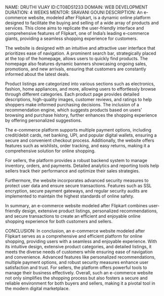 NAME: DRUTHI VIJAY 
ID:CT08DS1233
DOMAIN: WEB DEVELOPMENT
DURATION: 4 WEEKS 
MENTOR: SRAVANI GOUNI
DESCRIPTION: 
An e-commerce website, modeled after Flipkart, is a dynamic online platform designed to facilitate the buying and selling of a wide array of products and services. This clone aims to replicate the user-friendly interface and comprehensive features of Flipkart, one of India’s leading e-commerce giants, providing a seamless shopping experience for customers.

The website is designed with an intuitive and attractive user interface that prioritizes ease of navigation. A prominent search bar, strategically placed at the top of the homepage, allows users to quickly find products. The homepage also features dynamic banners showcasing ongoing sales, promotions, and new arrivals, ensuring that customers are constantly informed about the latest deals.

Product listings are categorized into various sections such as electronics, fashion, home appliances, and more, allowing users to effortlessly browse through different categories. Each product page provides detailed descriptions, high-quality images, customer reviews, and ratings to help shoppers make informed purchasing decisions. The inclusion of a recommendation engine, which suggests products based on users’ browsing and purchase history, further enhances the shopping experience by offering personalized suggestions.

The e-commerce platform supports multiple payment options, including credit/debit cards, net banking, UPI, and popular digital wallets, ensuring a secure and convenient checkout process. Additionally, the website offers features such as wishlists, order tracking, and easy returns, making it a comprehensive solution for online shopping.

For sellers, the platform provides a robust backend system to manage inventory, orders, and payments. Detailed analytics and reporting tools help sellers track their performance and optimize their sales strategies.

Furthermore, the website incorporates advanced security measures to protect user data and ensure secure transactions. Features such as SSL encryption, secure payment gateways, and regular security audits are implemented to maintain the highest standards of online safety.

In summary, an e-commerce website modeled after Flipkart combines user-friendly design, extensive product listings, personalized recommendations, and secure transactions to create an efficient and enjoyable online shopping experience for both customers and sellers.

CONCLUSION:
In conclusion, an e-commerce website modeled after Flipkart serves as a comprehensive and efficient platform for online shopping, providing users with a seamless and enjoyable experience. With its intuitive design, extensive product categories, and detailed listings, it meets the diverse needs of customers while ensuring ease of navigation and convenience. Advanced features like personalized recommendations, multiple payment options, and robust security measures enhance user satisfaction and trust. For sellers, the platform offers powerful tools to manage their business effectively. Overall, such an e-commerce website not only simplifies the shopping process but also fosters a secure and reliable environment for both buyers and sellers, making it a pivotal tool in the modern digital marketplace.
